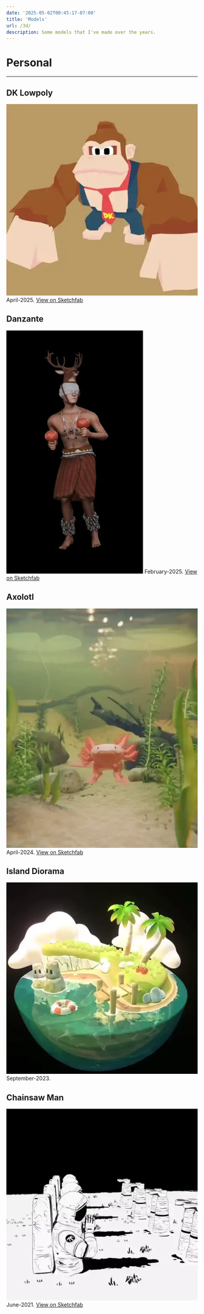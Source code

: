 ```yaml
---
date: '2025-05-02T00:45:17-07:00'
title: 'Models'
url: /3d/
description: Some models that I've made over the years.
---
```

# Personal
---

## DK Lowpoly
![DK LowPoly](/images/models/dk_lowpoly.webp)
April-2025.
[View on Sketchfab](https://sketchfab.com/3d-models/low-poly-dk-df09c8d8697d4a9eb05725df5d637d69)

## Danzante
![Danzante del Venado](/images/models/danzante.webp)
February-2025.
[View on Sketchfab](https://sketchfab.com/3d-models/danza-del-venado-d65b88dec9b34e7ea7f2f8c957b7bad2)

## Axolotl
![Axolotl](/images/models/axolotl.webp)
April-2024.
[View on Sketchfab](https://sketchfab.com/3d-models/axolotl-8726ddf12e2c45848b27bc97ae8e1bc9)

## Island Diorama
![IslandDiorama](/images/models/island_diorama.webp)
September-2023.

## Chainsaw Man
![ChainsawMan](/images/models/darkness_demon.webp)
June-2021.
[View on Sketchfab](https://sketchfab.com/3d-models/chainsaw-man-darkness-demon-8218cc69a7a244ecbe49f842d9d882c7)
